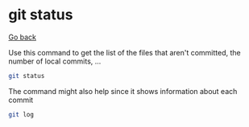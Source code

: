 # git status

[Go back](../index.md#basic-usage)

Use this command to get the list
of the files that aren't committed,
the number of local commits, ...

```bash
git status
```

The command might also help since it
shows information about each commit

```bash
git log
```